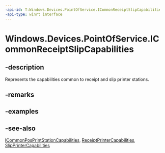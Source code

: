 ```yaml
---
-api-id: T:Windows.Devices.PointOfService.ICommonReceiptSlipCapabilities
-api-type: winrt interface
---
```


<!-- Interface syntax.
public interface ICommonReceiptSlipCapabilities : Windows.Devices.PointOfService.ICommonPosPrintStationCapabilities
-->

# Windows.Devices.PointOfService.ICommonReceiptSlipCapabilities

## -description
Represents the capabilities common to receipt and slip printer stations.

## -remarks

## -examples

## -see-also
[ICommonPosPrintStationCapabilities](icommonposprintstationcapabilities.md), [ReceiptPrinterCapabilities](receiptprintercapabilities.md), [SlipPrinterCapabilities](slipprintercapabilities.md)